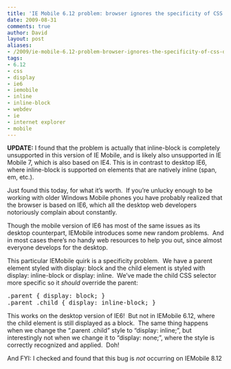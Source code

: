 ```yaml
---
title: 'IE Mobile 6.12 problem: browser ignores the specificity of CSS display styles'
date: 2009-08-31
comments: true
author: David
layout: post
aliases:
- /2009/ie-mobile-6.12-problem-browser-ignores-the-specificity-of-css-display-styles/
tags:
- 6.12
- css
- display
- ie6
- iemobile
- inline
- inline-block
- webdev
- ie
- internet explorer
- mobile
---
```

**UPDATE:** I found that the problem is actually that inline-block is completely unsupported in this version of IE Mobile, and is likely also unsupported in IE Mobile 7, which is also based on IE4. This is in contrast to desktop IE6, where inline-block is supported on elements that are natively inline (span, em, etc.).

Just found this today, for what it&#8217;s worth.  If you&#8217;re unlucky enough to be working with older Windows Mobile phones you have probably realized that the browser is based on IE6, which all the desktop web developers notoriously complain about constantly.

Though the mobile version of IE6 has most of the same issues as its desktop counterpart, IEMobile introduces some new random problems.  And in most cases there&#8217;s no handy web resources to help you out, since almost everyone develops for the desktop.

This particular IEMobile quirk is a specificity problem.  We have a parent element styled with display: block and the child element is styled with display: inline-block or display: inline.  We&#8217;ve made the child CSS selector more specific so it *should* override the parent:

<pre name="code" class="css">.parent { display: block; }
.parent .child { display: inline-block; }</pre>

This works on the desktop version of IE6!  But not in IEMobile 6.12, where the child element is still displayed as a block.  The same thing happens when we change the &#8220;.parent .child&#8221; style to &#8220;display: inline;&#8221;, but interestingly not when we change it to &#8220;display: none;&#8221;, where the style is correctly recognized and applied.  Doh!

And FYI: I checked and found that this bug is *not* occurring on IEMobile 8.12